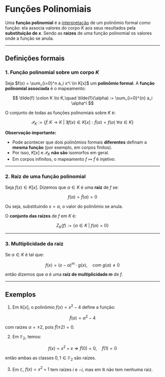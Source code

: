 # Funções Polinomiais

Uma **função polinomial** é a <u>interpretação</u> de um polinômio formal como função: ela associa valores do corpo $K$ aos seus resultados pela **substituição de $x$**. Sendo as **raizes** de uma função polinomial os valores onde a função se anula.

---

## **Definições formais**

### 1. **Função polinomial sobre um corpo $K$**

Seja $f(x) = \sum_{i=0}^n a_i x^i \in K[x]$ um **polinômio formal**.
A **função polinomial associada** é o mapeamento:

$$
\tilde{f} \colon K \to K,\quad \tilde{f}(\alpha) := \sum_{i=0}^{n} a_i \alpha^i
$$

O conjunto de todas as funções polinomiais sobre $K$ é:

$$
\mathcal{P}_K := \left\{ \tilde{f} \colon K \to K \;\middle|\; \exists f(x)\in K[x]: \tilde{f}(\alpha) = f(\alpha)\;\forall \alpha\in K \right\}
$$

**Observação importante:**

* Pode acontecer que dois polinômios formais **diferentes** definam a **mesma função** (por exemplo, em corpos finitos).
* Por isso, $K[x]$ e $\mathcal{P}_K$ **não são** isomorfos em geral.
* Em corpos infinitos, o mapeamento $f \mapsto \tilde{f}$ é injetivo.

---

### 2. **Raiz de uma função polinomial**

Seja $f(x) \in K[x]$.
Dizemos que $\alpha \in K$ é uma **raiz** de $f$ se:

$$
f(\alpha) = \tilde{f}(\alpha) = 0
$$

Ou seja, substituindo $x = \alpha$, o valor do polinômio se anula.

O **conjunto das raízes** de $f$ em $K$ é:

$$
Z_K(f) := \left\{ \alpha \in K \;\middle|\; f(\alpha) = 0 \right\}
$$

---

### 3. **Multiplicidade da raiz**

Se $\alpha \in K$ é tal que:

$$
f(x) = (x - \alpha)^m \cdot g(x),\quad \text{com } g(\alpha) \ne 0
$$

então dizemos que $\alpha$ é uma **raiz de multiplicidade $m$** de $f$.

---

## Exemplos

1. Em $\mathbb{R}[x]$, o polinômio $f(x) = x^2 - 4$ define a função:

$$
\tilde{f}(\alpha) = \alpha^2 - 4
$$

com raízes $\alpha = \pm 2$, pois $\tilde{f}(\pm 2) = 0$.

2. Em $\mathbb{F}_2$, temos:

$$
f(x) = x^2 + x \Rightarrow \tilde{f}(0) = 0,\quad \tilde{f}(1) = 0
$$

então ambas as classes $0,1 \in \mathbb{F}_2$ são raízes.

3. Em $\mathbb{C}$, $f(x) = x^2 + 1$ tem raízes $i$ e $-i$, mas em $\mathbb{R}$ não tem nenhuma raiz.


